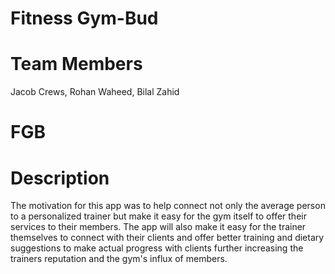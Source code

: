 # Fitness Gym-Bud
# Team Members 
Jacob Crews, Rohan Waheed, Bilal Zahid 
# FGB
# Description
The motivation for this app was to help connect not only the average person to a personalized trainer but make it easy for the gym itself to offer their services to their members. The app will also make it easy for the trainer themselves to connect with their clients 
and offer better training and dietary suggestions to make actual progress with clients further increasing the trainers reputation and the gym's influx of members. 
